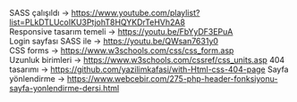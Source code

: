 SASS çalışıldı -> https://www.youtube.com/playlist?list=PLkDTLUcoIKU3PtjohT8HQYKDrTeHVh2A8  
Responsive tasarım temeli -> https://youtu.be/FbYyDF3EPuA  
Login sayfası SASS ile -> https://youtu.be/QWsan7631y0  
CSS forms -> https://www.w3schools.com/css/css_form.asp  
Uzunluk birimleri -> https://www.w3schools.com/cssref/css_units.asp
404 tasarımı -> https://github.com/yazilimkafasi/with-Html-css-404-page
Sayfa yönlendirme -> https://www.webcebir.com/275-php-header-fonksiyonu-sayfa-yonlendirme-dersi.html
